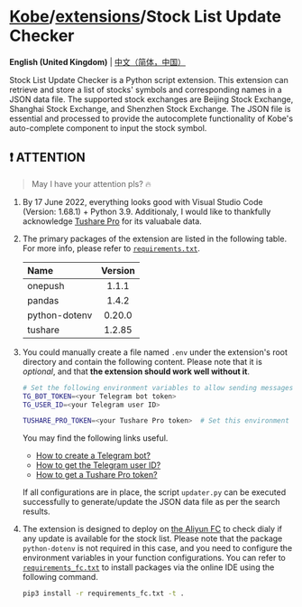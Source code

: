 # [Kobe](../../../..)/[extensions](../)/Stock List Update Checker

**English (United Kingdom)** | [中文（简体，中国）](./README_zh-Hans-CN.md)

Stock List Update Checker is a Python script extension. This extension can retrieve and store a list of stocks' symbols and corresponding names in a JSON data file. The supported stock exchanges are Beijing Stock Exchange, Shanghai Stock Exchange, and Shenzhen Stock Exchange. The JSON file is essential and processed to provide the autocomplete functionality of Kobe's auto-complete component to input the stock symbol.

## ❗ ATTENTION

> May I have your attention pls? 🔥

1. By 17 June 2022, everything looks good with Visual Studio Code (Version: 1.68.1) + Python 3.9. Additionaly, I would like to thankfully acknowledge [Tushare Pro](https://tushare.pro/) for its valuabale data.
2. The primary packages of the extension are listed in the following table. For more info, please refer to [`requirements.txt`](./requirements.txt).

   | Name          | Version |
   | :------------ | :-----: |
   | onepush       |  1.1.1  |
   | pandas        |  1.4.2  |
   | python-dotenv | 0.20.0  |
   | tushare       | 1.2.85  |

3. You could manually create a file named `.env` under the extension's root directory and contain the following content. Please note that it is _optional_, and that **the extension should work well without it**.

   ```sh
   # Set the following environment variables to allow sending messages to your Telegram bot.
   TG_BOT_TOKEN=<your Telegram bot token>
   TG_USER_ID=<your Telegram user ID>

   TUSHARE_PRO_TOKEN=<your Tushare Pro token>  # Set this environment variable to allow retrieving data from Tushare Pro.
   ```

   You may find the following links useful.

   - [How to create a Telegram bot?](https://core.telegram.org/bots#3-how-do-i-create-a-bot)
   - [How to get the Telegram user ID?](https://bigone.zendesk.com/hc/en-us/articles/360008014894-How-to-get-the-Telegram-user-ID-)
   - [How to get a Tushare Pro token?](https://tushare.pro/document/1?doc_id=39)

   If all configurations are in place, the script `updater.py` can be executed successfully to generate/update the JSON data file as per the search results.

4. The extension is designed to deploy on [the Aliyun FC](https://www.aliyun.com/product/fc) to check dialy if any update is available for the stock list. Please note that the package `python-dotenv` is not required in this case, and you need to configure the environment variables in your function configurations. You can refer to [`requirements_fc.txt`](./requirements_fc.txt) to install packages via the online IDE using the following command.

   ```sh
   pip3 install -r requirements_fc.txt -t .
   ```
